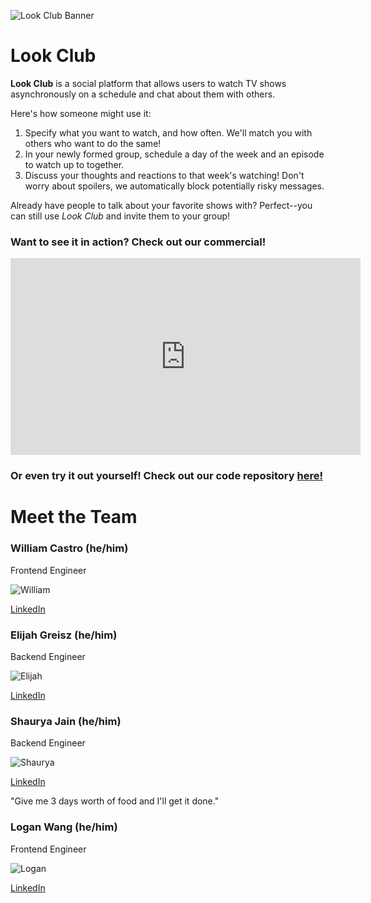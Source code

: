 ![Look Club Banner](/Vitamin-CS/images/Banner.png)

# Look Club

**Look Club** is a social platform that allows users to watch TV shows asynchronously on a schedule and chat about them with others.

Here's how someone might use it:
1. Specify what you want to watch, and how often. We'll match you with others who want to do the same!
2. In your newly formed group, schedule a day of the week and an episode to watch up to together.
3. Discuss your thoughts and reactions to that week's watching! Don't worry about spoilers, we automatically block potentially risky messages.

Already have people to talk about your favorite shows with? Perfect--you can still use *Look Club* and invite them to your group!

### Want to see it in action? Check out our commercial!

<iframe width="560" height="315" src="https://www.youtube.com/embed/5adIyUlV5FY" frameborder="0" allowfullscreen></iframe>

### Or even try it out yourself! Check out our code repository [here!](https://github.com/UWSocialComputing/Vitamin-CS-Project)

# Meet the Team
### William Castro (he/him)

Frontend Engineer

![William](/Vitamin-CS/images/William.png)

[LinkedIn](https://www.linkedin.com/in/williamkcastro/)

### Elijah Greisz (he/him)

Backend Engineer

![Elijah](/Vitamin-CS/images/Elijah.png)

[LinkedIn](https://www.linkedin.com/in/elijah-greisz/)

### Shaurya Jain (he/him)

Backend Engineer

![Shaurya](/Vitamin-CS/images/Shaurya.png)

[LinkedIn](https://www.linkedin.com/in/shaurya2109/)

"Give me 3 days worth of food and I'll get it done."

### Logan Wang (he/him)

Frontend Engineer

![Logan](/Vitamin-CS/images/Logan.png)

[LinkedIn](https://www.linkedin.com/in/loganshozowang/)